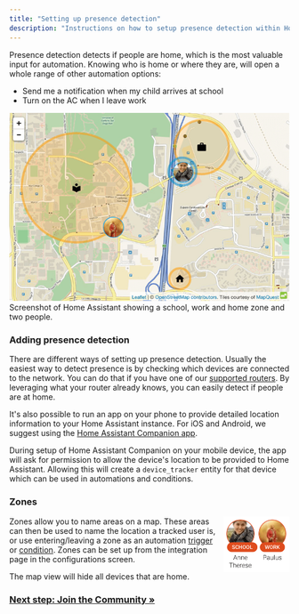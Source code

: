 ```yaml
---
title: "Setting up presence detection"
description: "Instructions on how to setup presence detection within Home Assistant."
---
```


Presence detection detects if people are home, which is the most valuable input for automation. Knowing who is home or where they are, will open a whole range of other automation options:

- Send me a notification when my child arrives at school
- Turn on the AC when I leave work

<p class='img'>
<img src='/images/screenshots/map.png' />
Screenshot of Home Assistant showing a school, work and home zone and two people.
</p>

### Adding presence detection

There are different ways of setting up presence detection. Usually the easiest way to detect presence is by checking which devices are connected to the network. You can do that if you have one of our [supported routers][routers]. By leveraging what your router already knows, you can easily detect if people are at home.

It's also possible to run an app on your phone to provide detailed location information to your Home Assistant instance. For iOS and Android, we suggest using the [Home Assistant Companion app][companion].

During setup of Home Assistant Companion on your mobile device, the app will ask for permission to allow the device's location to be provided to Home Assistant. Allowing this will create a `device_tracker` entity for that device which can be used in automations and conditions.


### Zones

<img src='/images/screenshots/badges-zone.png' style='float: right; margin-left: 8px; height: 100px;'>

Zones allow you to name areas on a map. These areas can then be used to name the location a tracked user is, or use entering/leaving a zone as an automation [trigger] or [condition]. Zones can be set up from the integration page in the configurations screen.

<div class='note'>
The map view will hide all devices that are home.
</div>

[routers]: /integrations/#presence-detection
[nmap]: /integrations/nmap_tracker
[ha-bluetooth]: /integrations/bluetooth_tracker
[ha-bluetooth-le]: /integrations/bluetooth_le_tracker
[ha-locative]: /integrations/locative
[ha-gpslogger]: /integrations/gpslogger
[ha-presence]: /integrations/#presence-detection
[mqtt-self]: /integrations/mqtt/#run-your-own
[mqtt-cloud]: /integrations/mqtt/#cloudmqtt
[zone]: /integrations/zone/
[trigger]: /getting-started/automation-trigger/#zone-trigger
[condition]: /getting-started/automation-condition/#zone-condition
[ha-map]: /integrations/map/
[companion]: https://companion.home-assistant.io/

### [Next step: Join the Community &raquo;](/getting-started/join-the-community/)
